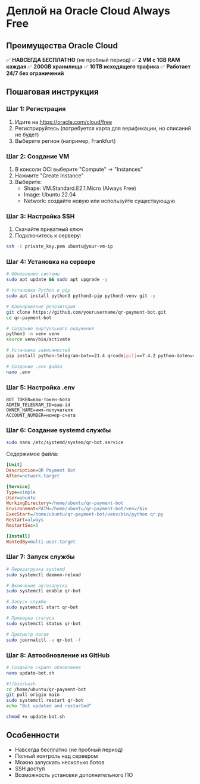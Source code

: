 # Деплой на Oracle Cloud Always Free

## Преимущества Oracle Cloud
✅ **НАВСЕГДА БЕСПЛАТНО** (не пробный период)
✅ **2 VM с 1GB RAM каждая**
✅ **200GB хранилища**
✅ **10TB исходящего трафика**
✅ **Работает 24/7 без ограничений**

## Пошаговая инструкция

### Шаг 1: Регистрация
1. Идите на https://oracle.com/cloud/free
2. Регистрируйтесь (потребуется карта для верификации, но списаний не будет)
3. Выберите регион (например, Frankfurt)

### Шаг 2: Создание VM
1. В консоли OCI выберите "Compute" → "Instances"
2. Нажмите "Create Instance"
3. Выберите:
   - Shape: VM.Standard.E2.1.Micro (Always Free)
   - Image: Ubuntu 22.04
   - Network: создайте новую или используйте существующую

### Шаг 3: Настройка SSH
1. Скачайте приватный ключ
2. Подключитесь к серверу:
```bash
ssh -i private_key.pem ubuntu@your-vm-ip
```

### Шаг 4: Установка на сервере
```bash
# Обновление системы
sudo apt update && sudo apt upgrade -y

# Установка Python и pip
sudo apt install python3 python3-pip python3-venv git -y

# Клонирование репозитория
git clone https://github.com/yourusername/qr-payment-bot.git
cd qr-payment-bot

# Создание виртуального окружения
python3 -m venv venv
source venv/bin/activate

# Установка зависимостей
pip install python-telegram-bot==21.4 qrcode[pil]==7.4.2 python-dotenv==1.0.1

# Создание .env файла
nano .env
```

### Шаг 5: Настройка .env
```
BOT_TOKEN=ваш-токен-бота
ADMIN_TELEGRAM_ID=ваш-id
OWNER_NAME=имя-получателя
ACCOUNT_NUMBER=номер-счета
```

### Шаг 6: Создание systemd службы
```bash
sudo nano /etc/systemd/system/qr-bot.service
```

Содержимое файла:
```ini
[Unit]
Description=QR Payment Bot
After=network.target

[Service]
Type=simple
User=ubuntu
WorkingDirectory=/home/ubuntu/qr-payment-bot
Environment=PATH=/home/ubuntu/qr-payment-bot/venv/bin
ExecStart=/home/ubuntu/qr-payment-bot/venv/bin/python qr.py
Restart=always
RestartSec=5

[Install]
WantedBy=multi-user.target
```

### Шаг 7: Запуск службы
```bash
# Перезагрузка systemd
sudo systemctl daemon-reload

# Включение автозапуска
sudo systemctl enable qr-bot

# Запуск службы
sudo systemctl start qr-bot

# Проверка статуса
sudo systemctl status qr-bot

# Просмотр логов
sudo journalctl -u qr-bot -f
```

### Шаг 8: Автообновление из GitHub
```bash
# Создайте скрипт обновления
nano update-bot.sh
```

```bash
#!/bin/bash
cd /home/ubuntu/qr-payment-bot
git pull origin main
sudo systemctl restart qr-bot
echo "Bot updated and restarted"
```

```bash
chmod +x update-bot.sh
```

## Особенности
- Навсегда бесплатно (не пробный период)
- Полный контроль над сервером
- Можно запускать несколько ботов
- SSH доступ
- Возможность установки дополнительного ПО

